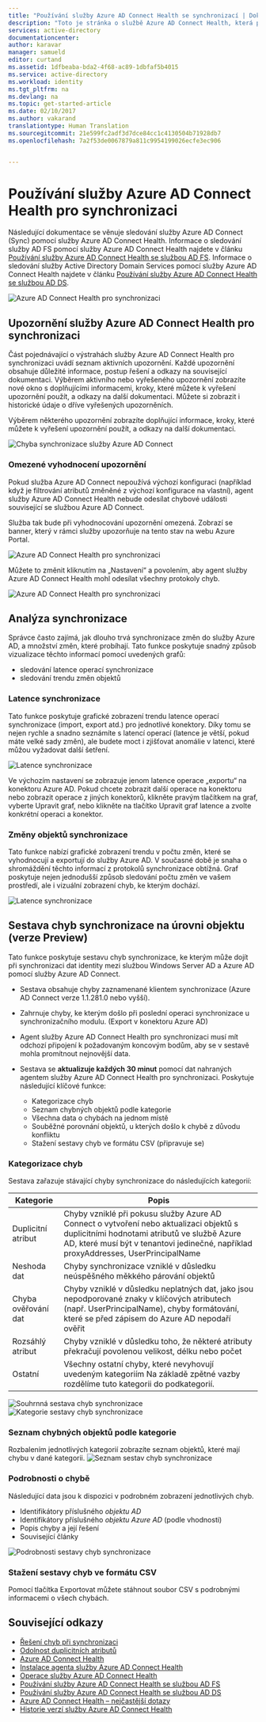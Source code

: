 ```yaml
---
title: "Používání služby Azure AD Connect Health se synchronizací | Dokumentace Microsoftu"
description: "Toto je stránka o službě Azure AD Connect Health, která popisuje sledování synchronizace Azure AD Connect."
services: active-directory
documentationcenter: 
author: karavar
manager: samueld
editor: curtand
ms.assetid: 1dfbeaba-bda2-4f68-ac89-1dbfaf5b4015
ms.service: active-directory
ms.workload: identity
ms.tgt_pltfrm: na
ms.devlang: na
ms.topic: get-started-article
ms.date: 02/10/2017
ms.author: vakarand
translationtype: Human Translation
ms.sourcegitcommit: 21e599fc2adf3d7dce84cc1c4130504b71928db7
ms.openlocfilehash: 7a2f53de0067879a811c9954199026ecfe3ec906


---
```

# <a name="using-azure-ad-connect-health-for-sync"></a>Používání služby Azure AD Connect Health pro synchronizaci
Následující dokumentace se věnuje sledování služby Azure AD Connect (Sync) pomocí služby Azure AD Connect Health.  Informace o sledování služby AD FS pomocí služby Azure AD Connect Health najdete v článku [Používání služby Azure AD Connect Health se službou AD FS](active-directory-aadconnect-health-adfs.md). Informace o sledování služby Active Directory Domain Services pomocí služby Azure AD Connect Health najdete v článku [Používání služby Azure AD Connect Health se službou AD DS](active-directory-aadconnect-health-adds.md).

![Azure AD Connect Health pro synchronizaci](./media/active-directory-aadconnect-health-sync/sync-blade.png)

## <a name="alerts-for-azure-ad-connect-health-for-sync"></a>Upozornění služby Azure AD Connect Health pro synchronizaci
Část pojednávající o výstrahách služby Azure AD Connect Health pro synchronizaci uvádí seznam aktivních upozornění. Každé upozornění obsahuje důležité informace, postup řešení a odkazy na související dokumentaci. Výběrem aktivního nebo vyřešeného upozornění zobrazíte nové okno s doplňujícími informacemi, kroky, které můžete k vyřešení upozornění použít, a odkazy na další dokumentaci. Můžete si zobrazit i historické údaje o dříve vyřešených upozorněních.

Výběrem některého upozornění zobrazíte doplňující informace, kroky, které můžete k vyřešení upozornění použít, a odkazy na další dokumentaci.

![Chyba synchronizace služby Azure AD Connect](./media/active-directory-aadconnect-health-sync/alert.png)

### <a name="limited-evaluation-of-alerts"></a>Omezené vyhodnocení upozornění
Pokud služba Azure AD Connect nepoužívá výchozí konfiguraci (například když je filtrování atributů změněné z výchozí konfigurace na vlastní), agent služby Azure AD Connect Health nebude odesílat chybové události související se službou Azure AD Connect.

Služba tak bude při vyhodnocování upozornění omezená. Zobrazí se banner, který v rámci služby upozorňuje na tento stav na webu Azure Portal.

![Azure AD Connect Health pro synchronizaci](./media/active-directory-aadconnect-health-sync/banner.png)

Můžete to změnit kliknutím na „Nastavení“ a povolením, aby agent služby Azure AD Connect Health mohl odesílat všechny protokoly chyb.

![Azure AD Connect Health pro synchronizaci](./media/active-directory-aadconnect-health-sync/banner2.png)

## <a name="sync-insight"></a>Analýza synchronizace
Správce často zajímá, jak dlouho trvá synchronizace změn do služby Azure AD, a množství změn, které probíhají. Tato funkce poskytuje snadný způsob vizualizace těchto informací pomocí uvedených grafů:   

* sledování latence operací synchronizace
* sledování trendu změn objektů

### <a name="sync-latency"></a>Latence synchronizace
Tato funkce poskytuje grafické zobrazení trendu latence operací synchronizace (import, export atd.) pro jednotlivé konektory.  Díky tomu se nejen rychle a snadno seznámíte s latencí operací (latence je větší, pokud máte velké sady změn), ale budete moct i zjišťovat anomálie v latenci, které můžou vyžadovat další šetření.

![Latence synchronizace](./media/active-directory-aadconnect-health-sync/synclatency02.png)

Ve výchozím nastavení se zobrazuje jenom latence operace „exportu“ na konektoru Azure AD.  Pokud chcete zobrazit další operace na konektoru nebo zobrazit operace z jiných konektorů, klikněte pravým tlačítkem na graf, vyberte Upravit graf, nebo klikněte na tlačítko Upravit graf latence a zvolte konkrétní operaci a konektor.

### <a name="sync-object-changes"></a>Změny objektů synchronizace
Tato funkce nabízí grafické zobrazení trendu v počtu změn, které se vyhodnocují a exportují do služby Azure AD.  V současné době je snaha o shromáždění těchto informací z protokolů synchronizace obtížná.  Graf poskytuje nejen jednodušší způsob sledování počtu změn ve vašem prostředí, ale i vizuální zobrazení chyb, ke kterým dochází.

![Latence synchronizace](./media/active-directory-aadconnect-health-sync/syncobjectchanges02.png)

## <a name="object-level-synchronization-error-report-preview"></a>Sestava chyb synchronizace na úrovni objektu (verze Preview)
Tato funkce poskytuje sestavu chyb synchronizace, ke kterým může dojít při synchronizaci dat identity mezi službou Windows Server AD a Azure AD pomocí služby Azure AD Connect.

* Sestava obsahuje chyby zaznamenané klientem synchronizace (Azure AD Connect verze 1.1.281.0 nebo vyšší).
* Zahrnuje chyby, ke kterým došlo při poslední operaci synchronizace u synchronizačního modulu. (Export v konektoru Azure AD)
* Agent služby Azure AD Connect Health pro synchronizaci musí mít odchozí připojení k požadovaným koncovým bodům, aby se v sestavě mohla promítnout nejnovější data.
* Sestava se **aktualizuje každých 30 minut** pomocí dat nahraných agentem služby Azure AD Connect Health pro synchronizaci.
  Poskytuje následující klíčové funkce:

  * Kategorizace chyb
  * Seznam chybných objektů podle kategorie
  * Všechna data o chybách na jednom místě
  * Souběžné porovnání objektů, u kterých došlo k chybě z důvodu konfliktu
  * Stažení sestavy chyb ve formátu CSV (připravuje se)

### <a name="categorization-of-errors"></a>Kategorizace chyb
Sestava zařazuje stávající chyby synchronizace do následujících kategorií:

| Kategorie | Popis |
| --- | --- |
| Duplicitní atribut |Chyby vzniklé při pokusu služby Azure AD Connect o vytvoření nebo aktualizaci objektů s duplicitními hodnotami atributů ve službě Azure AD, které musí být v tenantovi jedinečné, například proxyAddresses, UserPrincipalName |
| Neshoda dat |Chyby synchronizace vzniklé v důsledku neúspěšného měkkého párování objektů |
| Chyba ověřování dat |Chyby vzniklé v důsledku neplatných dat, jako jsou nepodporované znaky v klíčových atributech (např. UserPrincipalName), chyby formátování, které se před zápisem do Azure AD nepodaří ověřit |
| Rozsáhlý atribut |Chyby vzniklé v důsledku toho, že některé atributy překračují povolenou velikost, délku nebo počet |
| Ostatní |Všechny ostatní chyby, které nevyhovují uvedeným kategoriím Na základě zpětné vazby rozdělíme tuto kategorii do podkategorií. |

![Souhrnná sestava chyb synchronizace](./media/active-directory-aadconnect-health-sync/errorreport01.png)
![Kategorie sestavy chyb synchronizace](./media/active-directory-aadconnect-health-sync/errorreport02.png)

### <a name="list-of-objects-with-error-per-category"></a>Seznam chybných objektů podle kategorie
Rozbalením jednotlivých kategorií zobrazíte seznam objektů, které mají chybu v dané kategorii.
![Seznam sestav chyb synchronizace](./media/active-directory-aadconnect-health-sync/errorreport03.png)

### <a name="error-details"></a>Podrobnosti o chybě
Následující data jsou k dispozici v podrobném zobrazení jednotlivých chyb.

* Identifikátory příslušného *objektu AD*
* Identifikátory příslušného *objektu Azure AD* (podle vhodnosti)
* Popis chyby a její řešení
* Související články

![Podrobnosti sestavy chyb synchronizace](./media/active-directory-aadconnect-health-sync/errorreport04.png)

### <a name="download-the-error-report-as-csv"></a>Stažení sestavy chyb ve formátu CSV
Pomocí tlačítka Exportovat můžete stáhnout soubor CSV s podrobnými informacemi o všech chybách.

## <a name="related-links"></a>Související odkazy
* [Řešení chyb při synchronizaci](../connect/active-directory-aadconnect-troubleshoot-sync-errors.md)
* [Odolnost duplicitních atributů](../connect/active-directory-aadconnectsyncservice-duplicate-attribute-resiliency.md)
* [Azure AD Connect Health](active-directory-aadconnect-health.md)
* [Instalace agenta služby Azure AD Connect Health](active-directory-aadconnect-health-agent-install.md)
* [Operace služby Azure AD Connect Health](active-directory-aadconnect-health-operations.md)
* [Používání služby Azure AD Connect Health se službou AD FS](active-directory-aadconnect-health-adfs.md)
* [Používání služby Azure AD Connect Health se službou AD DS](active-directory-aadconnect-health-adds.md)
* [Azure AD Connect Health – nejčastější dotazy](active-directory-aadconnect-health-faq.md)
* [Historie verzí služby Azure AD Connect Health](active-directory-aadconnect-health-version-history.md)


<!--HONumber=Feb17_HO2-->


